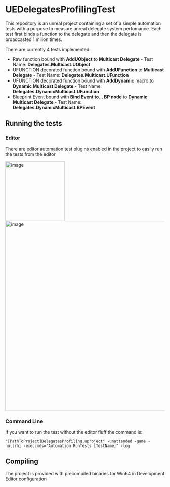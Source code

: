 # UEDelegatesProfilingTest

This repository is an unreal project containing a set of a simple automation tests with a purpose to measure unreal delegate system perfomance.
Each test first binds a function to the delegate and then the delegate is broadcasted 1 milion times.

There are currently 4 tests implemented:
- Raw function bound with **AddUObject** to **Multicast Delegate** - Test Name: **Delegates.Multicast.UObject**
- UFUNCTION decorated function bound with **AddUFunction** to **Multicast Delegate** - Test Name: **Delegates.Multicast.UFunction**
- UFUNCTION decorated function bound with **AddDynamic** macro to **Dynamic Multicast Delegate** - Test Name: **Delegates.DynamicMulticast.UFunction**
- Blueprint Event bound with **Bind Event to... BP node** to **Dynamic Multicast Delegate** - Test Name: **Delegates.DynamicMulticast.BPEvent**

## Running the tests

### Editor
There are editor automation test plugins enabled in the project to easily run the tests from the editor

<img width="188" alt="image" src="https://user-images.githubusercontent.com/49919817/213947092-43d05684-2142-4622-829e-2ff123f805f6.png"> <img width="600" alt="image" src="https://user-images.githubusercontent.com/49919817/213946994-1d5cd5d8-795a-4eb6-b335-c34f23c2a158.png">

### Command Line
If you want to run the test without the editor fluff the command is:

```
"[PathToProject]DelegatesProfiling.uproject" -unattended -game -nullrhi -execcmds="Automation RunTests [TestName]" -log
```
## Compiling
The project is provided with precompiled binaries for Win64 in Development Editor configuration
